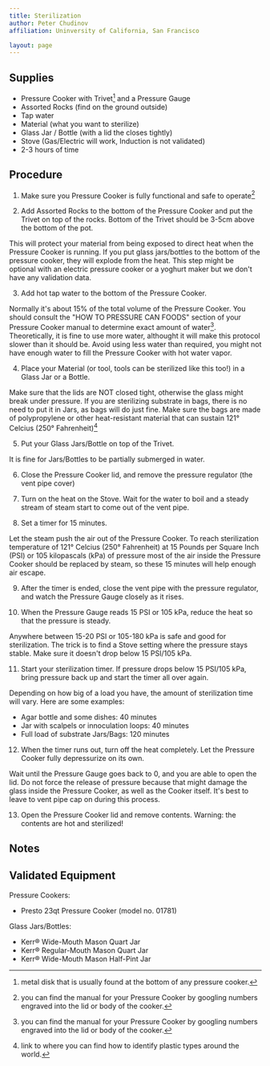 ```yaml
---
title: Sterilization
author: Peter Chudinov
affiliation: Uninversity of California, San Francisco

layout: page
---
```


## Supplies

- Pressure Cooker with Trivet[^trivet] and a Pressure Gauge
- Assorted Rocks (find on the ground outside)
- Tap water
- Material (what you want to sterilize)
- Glass Jar / Bottle (with a lid the closes tightly)
- Stove (Gas/Electric will work, Induction is not validated)
- 2-3 hours of time

## Procedure

1. Make sure you Pressure Cooker is fully functional and safe to operate[^manual]

3. Add Assorted Rocks to the bottom of the Pressure Cooker and put the Trivet on top of the rocks. Bottom of the Trivet should be 3-5cm above the bottom of the pot.

This will protect your material from being exposed to direct heat when the Pressure Cooker is running. If you put glass jars/bottles to the bottom of the pressure cooker, they will explode from the heat. This step might be optional with an electric pressure cooker or a yoghurt maker but we don't have any validation data.

3. Add hot tap water to the bottom of the Pressure Cooker.

Normally it's about 15% of the total volume of the Pressure Cooker. You should consult the "HOW TO PRESSURE CAN FOODS" section of your Pressure Cooker manual to determine exact amount of water[^manual]. Theoretically, it is fine to use more water, althought it will make this protocol slower than it should be. Avoid using less water than required, you might not have enough water to fill the Pressure Cooker with hot water vapor.

4. Place your Material (or tool, tools can be sterilized like this too!) in a Glass Jar or a Bottle.

Make sure that the lids are NOT closed tight, otherwise the glass might break under pressure. If you are sterilizing substrate in bags, there is no need to put it in Jars, as bags will do just fine. Make sure the bags are made of polypropylene or other heat-resistant material that can sustain 121° Celcius (250° Fahrenheit)[^plastics]

5. Put your Glass Jars/Bottle on top of the Trivet.

It is fine for Jars/Bottles to be partially submerged in water.

6. Close the Pressure Cooker lid, and remove the pressure regulator (the vent pipe cover)

7. Turn on the heat on the Stove. Wait for the water to boil and a steady stream of steam start to come out of the vent pipe.

8. Set a timer for 15 minutes.

Let the steam push the air out of the Pressure Cooker. To reach sterilization temperature of 121° Celcius (250° Fahrenheit) at 15 Pounds per Square Inch (PSI) or 105 kilopascals (kPa) of pressure  most of the air inside the Pressure Cooker should be replaced by steam, so these 15 minutes will help enough air escape.

9. After the timer is ended, close the vent pipe with the pressure regulator, and watch the Pressure Gauge closely as it rises.

10. When the Pressure Gauge reads 15 PSI or 105 kPa, reduce the heat so that the pressure is steady.

Anywhere between 15-20 PSI or 105-180 kPa is safe and good for sterilization. The trick is to find a Stove setting where the pressure stays stable. Make sure it doesn't drop below 15 PSI/105 kPa.

11. Start your sterilization timer. If pressure drops below 15 PSI/105 kPa, bring pressure back up and start the timer all over again.

Depending on how big of a load you have, the amount of sterilization time will vary. Here are some examples:

- Agar bottle and some dishes: 40 minutes
- Jar with scalpels or innoculation loops: 40 minutes
- Full load of substrate Jars/Bags: 120 minutes

12. When the timer runs out, turn off the heat completely. Let the Pressure Cooker fully depressurize on its own.

Wait until the Pressure Gauge goes back to 0, and you are able to open the lid. Do not force the release of pressure because that might damage the glass inside the Pressure Cooker, as well as the Cooker itself. It's best to leave to vent pipe cap on during this process.

13. Open the Pressure Cooker lid and remove contents. Warning: the contents are hot and sterilized!

## Notes
[^trivet]: metal disk that is usually found at the bottom of any pressure cooker.
[^manual]: you can find the manual for your Pressure Cooker by googling numbers engraved into the lid or body of the cooker.
[^plastics]: link to where you can find how to identify plastic types around the world.

## Validated Equipment
Pressure Cookers:
- Presto 23qt Pressure Cooker (model no. 01781)

Glass Jars/Bottles:
- Kerr® Wide-Mouth Mason Quart Jar
- Kerr® Regular-Mouth Mason Quart Jar
- Kerr® Wide-Mouth Mason Half-Pint Jar
